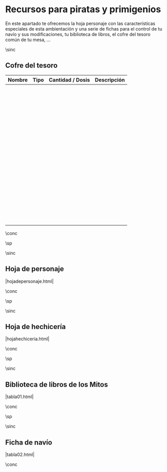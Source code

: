 # Recursos para piratas y primigenios

En este apartado te ofrecemos la hoja personaje con las características especiales de esta ambientación y una serie de fichas para el control de tu navío y sus modificaciones, tu biblioteca de libros, el cofre del tesoro común de tu mesa, …

\sinc

## Cofre del tesoro

|Nombre|Tipo|Cantidad / Dosis|Descripción|
|---|---|---|---|
|&nbsp;|&nbsp;|&nbsp;|&nbsp;|
|&nbsp;|&nbsp;|&nbsp;|&nbsp;|
|&nbsp;|&nbsp;|&nbsp;|&nbsp;|
|&nbsp;|&nbsp;|&nbsp;|&nbsp;|
|&nbsp;|&nbsp;|&nbsp;|&nbsp;|
|&nbsp;|&nbsp;|&nbsp;|&nbsp;|
|&nbsp;|&nbsp;|&nbsp;|&nbsp;|
|&nbsp;|&nbsp;|&nbsp;|&nbsp;|
|&nbsp;|&nbsp;|&nbsp;|&nbsp;|
|&nbsp;|&nbsp;|&nbsp;|&nbsp;|
|&nbsp;|&nbsp;|&nbsp;|&nbsp;|
|&nbsp;|&nbsp;|&nbsp;|&nbsp;|
|&nbsp;|&nbsp;|&nbsp;|&nbsp;|
|&nbsp;|&nbsp;|&nbsp;|&nbsp;|
|&nbsp;|&nbsp;|&nbsp;|&nbsp;|
|&nbsp;|&nbsp;|&nbsp;|&nbsp;|
|&nbsp;|&nbsp;|&nbsp;|&nbsp;|

\conc

\sp

\sinc

## Hoja de personaje

|hojadepersonaje.html|

\conc

\sp

\sinc

## Hoja de hechicería

|hojahechiceria.html|

\conc

\sp

\sinc

## Biblioteca de libros de los Mitos

|tabla01.html|

\conc

\sp

\sinc

## Ficha de navío

|tabla02.html|

\conc